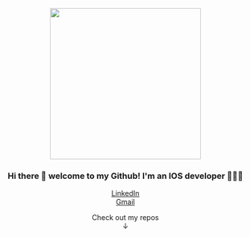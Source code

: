 <p align="center">
  <img width="300" src="https://github.com/DmytroHorodyskyi/DmytroHorodyskyi/blob/main/Apple%20logo.gif">
</p>

<h3 align="center">Hi there 👋  welcome to my Github! I'm an IOS developer 🧑🏻‍💻</h3>

<p align="center">
  <a href="https://www.linkedin.com/in/dmytro-horodyskyi-176376241/">LinkedIn</a> <br>
  <a href="mailto:dimagorodiskij@gmail.com">Gmail</a>
</p>
  
<p align="center">
  Check out my repos <br>
   ↓
</p>
